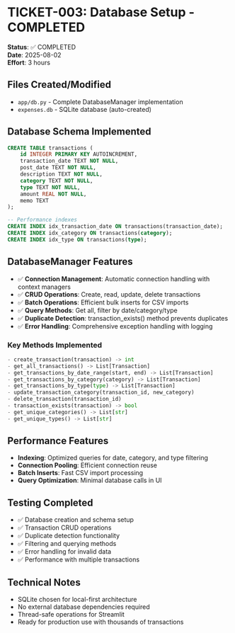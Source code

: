 # TICKET-003: Database Setup - COMPLETED

**Status**: ✅ COMPLETED  
**Date**: 2025-08-02  
**Effort**: 3 hours

## Files Created/Modified
- `app/db.py` - Complete DatabaseManager implementation
- `expenses.db` - SQLite database (auto-created)

## Database Schema Implemented
```sql
CREATE TABLE transactions (
    id INTEGER PRIMARY KEY AUTOINCREMENT,
    transaction_date TEXT NOT NULL,
    post_date TEXT NOT NULL,
    description TEXT NOT NULL,
    category TEXT NOT NULL,
    type TEXT NOT NULL,
    amount REAL NOT NULL,
    memo TEXT
);

-- Performance indexes
CREATE INDEX idx_transaction_date ON transactions(transaction_date);
CREATE INDEX idx_category ON transactions(category);
CREATE INDEX idx_type ON transactions(type);
```

## DatabaseManager Features
- ✅ **Connection Management**: Automatic connection handling with context managers
- ✅ **CRUD Operations**: Create, read, update, delete transactions
- ✅ **Batch Operations**: Efficient bulk inserts for CSV imports
- ✅ **Query Methods**: Get all, filter by date/category/type
- ✅ **Duplicate Detection**: transaction_exists() method prevents duplicates
- ✅ **Error Handling**: Comprehensive exception handling with logging

### Key Methods Implemented
```python
- create_transaction(transaction) -> int
- get_all_transactions() -> List[Transaction]
- get_transactions_by_date_range(start, end) -> List[Transaction]
- get_transactions_by_category(category) -> List[Transaction]
- get_transactions_by_type(type) -> List[Transaction]
- update_transaction_category(transaction_id, new_category)
- delete_transaction(transaction_id)
- transaction_exists(transaction) -> bool
- get_unique_categories() -> List[str]
- get_unique_types() -> List[str]
```

## Performance Features
- **Indexing**: Optimized queries for date, category, and type filtering
- **Connection Pooling**: Efficient connection reuse
- **Batch Inserts**: Fast CSV import processing
- **Query Optimization**: Minimal database calls in UI

## Testing Completed
- ✅ Database creation and schema setup
- ✅ Transaction CRUD operations
- ✅ Duplicate detection functionality
- ✅ Filtering and querying methods
- ✅ Error handling for invalid data
- ✅ Performance with multiple transactions

## Technical Notes
- SQLite chosen for local-first architecture
- No external database dependencies required
- Thread-safe operations for Streamlit
- Ready for production use with thousands of transactions